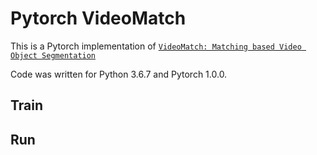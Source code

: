 # Pytorch VideoMatch

This is a Pytorch implementation of [`VideoMatch: Matching based Video Object Segmentation`](https://arxiv.org/pdf/1809.01123.pdf)

Code was written for Python 3.6.7 and Pytorch 1.0.0.

## Train

## Run